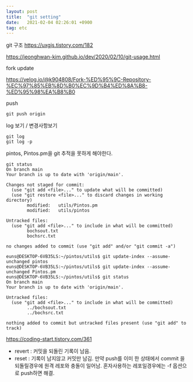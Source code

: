 ```yaml
---
layout: post
title:  "git setting"
date:   2021-02-04 02:26:01 +0900
tag: etc
---
```


git 구조
https://uxgjs.tistory.com/182

https://jeonghwan-kim.github.io/dev/2020/02/10/git-usage.html


fork update

https://velog.io/@k904808/Fork-%ED%95%9C-Repository-%EC%97%85%EB%8D%B0%EC%9D%B4%ED%8A%B8-%ED%95%98%EA%B8%B0


push

```shell
git push origin
```

log 보기  / 변경사항보기
```shell
git log
git log -p
```


pintos, Pintos.pm을 git 추적을 못하게 해야한다.

```shell
git status
On branch main
Your branch is up to date with 'origin/main'.

Changes not staged for commit:
  (use "git add <file>..." to update what will be committed)
  (use "git restore <file>..." to discard changes in working directory)
        modified:   utils/Pintos.pm
        modified:   utils/pintos

Untracked files:
  (use "git add <file>..." to include in what will be committed)
        bochsout.txt
        bochsrc.txt

no changes added to commit (use "git add" and/or "git commit -a")

euns@DESKTOP-6VB35LS:~/pintos/utils$ git update-index --assume-unchanged pintos
euns@DESKTOP-6VB35LS:~/pintos/utils$ git update-index --assume-unchanged Pintos.pm
euns@DESKTOP-6VB35LS:~/pintos/utils$ git status
On branch main
Your branch is up to date with 'origin/main'.

Untracked files:
  (use "git add <file>..." to include in what will be committed)
        ../bochsout.txt
        ../bochsrc.txt

nothing added to commit but untracked files present (use "git add" to track)
```



https://coding-start.tistory.com/361


- revert : 커밋을 되돌린 기록이 남음.
- reset  : 기록이 남지않고 커밋만 남김. 만약 push를 이미 한 상태에서 commit 을 되돌릴경우에 원격 레포와 충돌이 일어남. 혼자사용하는 레포일경우에는 -f 옵션으로 push하면 해결.